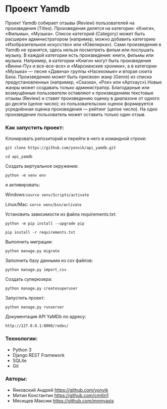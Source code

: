 # Проект Yamdb
Проект Yamdb собирает отзывы (Review) пользователей на произведения (Titles). 
Произведения делятся на категории: «Книги», «Фильмы», «Музыка». Список категорий (Category) 
может быть расширен администратором (например, можно добавить категорию «Изобразительное 
искусство» или «Ювелирка»).
Сами произведения в Yamdb не хранятся, здесь нельзя посмотреть фильм или послушать музыку.
В каждой категории есть произведения: книги, фильмы или музыка. Например, в категории «Книги» 
могут быть произведения «Винни-Пух и все-все-все» и «Марсианские хроники», а в категории «Музыка» — 
песня «Давеча» группы «Насекомые» и вторая сюита Баха.
Произведению может быть присвоен жанр (Genre) из списка предустановленных (например, «Сказка», 
«Рок» или «Артхаус»).Новые жанры может создавать только администратор.
Благодарные или возмущённые пользователи оставляют к произведениям текстовые отзывы (Review) 
и ставят произведению оценку в диапазоне от одного до десяти (целое число); из пользовательских 
оценок формируется усреднённая оценка произведения — рейтинг (целое число). 
На одно произведение пользователь может оставить только один отзыв.


### Как запустить проект:
Клонировать репозиторий и перейти в него в командной строке:

`git clone https://github.com/yonvik/api_yamdb.git`

`cd api_yamdb`


Cоздать виртуальное окружение:

`python -m venv env`

и активировать:

Windows:`source venv/Scripts/activate`

Linux/Mac: `sorce venv/bin/activate`


Установить зависимости из файла requirements.txt:

`python -m pip install --upgrade pip`

`pip install -r requirements.txt`


Выполнить миграции:

`python manage.py migrate`


Заполнить базу данными из csv файлов:

`python manage.py import_csv`


Создать суперюзера:

`python manage.py createsuperuser`


Запустить проект:

`python manage.py runserver`


Документация API YaMDb по адресу:

`http://127.0.0.1:8000/redoc/`

### Технологии:
- Python 3
- Django REST Framework
- SQLite
- Git

### Авторы:
- Янковский Андрей https://github.com/yonvik
- Митин Константин https://github.com/cmitin1
- Мясищев Максим https://github.com/mnmyasis
